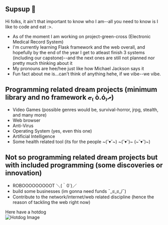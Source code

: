 ## Supsup 👋
Hi folks, it ain't that important to know who I am--all you need to know is I like to code and eat :>.

- As of the moment I am working on project-green-cross (Electronic Medical Record System)
- I'm currently learning Flask framework and the web overall, and hopefully by the end of the year I get to atleast finish 3 systems (including our capstone)--and the next ones are still not planned nor pretty much thinking about it
- My pronouns are hee/hee just like how Michael Jackson says it
- Fun fact about me is...can't think of anything hehe, if we vibe--we vibe.

## Programming related dream projects (minimum library and no framework ޏ₍ ὸ.ό₎ރ)
- Video Games (possible genres would be, survival-horror, jrpg, stealth, and many more)
- Web browser
- Anti-Virus
- Operating System (yes, even this one)
- Artificial Intelligence
- Some health related tool (its for the people ~(˘▾˘~) ~(˘▾˘)~ (~˘▾˘)~)

## Not so programming related dream projects but with included programming (some discoveries or innovation)
- ROBOOOOOOOOOT ＼(｀0´)／
- build some businesses (im gonna need funds ¯\_ಠ_ಠ_/¯)
- Contribute to the network/internet/web related discipline (hence the reason of tackling the web right now)

Here have a hotdog <br>
![Hotdog Image](https://media0.giphy.com/media/l1K9Dcy7ww0CW3JHq/200.gif?cid=6c09b952gia9oce5vkocxn6jmisw79k1iiyj3b3g35q273we&ep=v1_gifs_search&rid=200.gif&ct=g)
<!--
**n-ginan/n-ginan** is a ✨ _special_ ✨ repository because its `README.md` (this file) appears on your GitHub profile.

Here are some ideas to get you started:

- 🔭 I’m currently working on ...
- 🌱 I’m currently learning ...
- 👯 I’m looking to collaborate on ...
- 🤔 I’m looking for help with ...
- 💬 Ask me about ...
- 📫 How to reach me: ...
- 😄 Pronouns: ...
- ⚡ Fun fact: ...
-->
